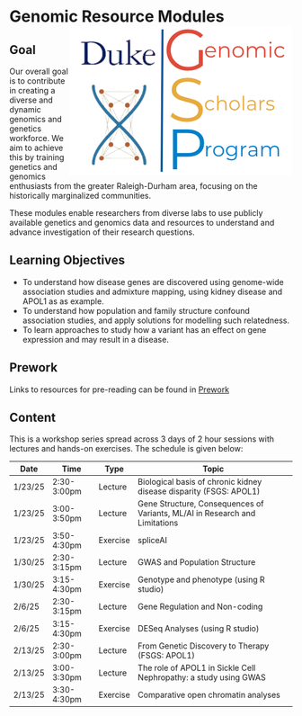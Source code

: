 # Genomic Resource Modules <img src="logo-CCGR-GSP.png" alt="Genomic Scholars Program" align="right" />

## Goal

Our overall goal is to contribute in creating a diverse and dynamic genomics and genetics workforce. We aim to achieve this by training genetics and genomics enthusiasts from the greater Raleigh-Durham area, focusing on the historically marginalized communities. <br>


These modules enable researchers from diverse labs to use publicly available genetics and genomics data and resources to understand and advance investigation of their research questions. 

## Learning Objectives

- To understand how disease genes are discovered using genome-wide association studies and admixture mapping, using kidney disease and APOL1 as as example.
- To understand how population and family structure confound association studies, and apply solutions for modelling such relatedness.
- To learn approaches to study how a variant has an effect on gene expression and may result in a disease.

## Prework

Links to resources for pre-reading can be found in [Prework](https://github.com/OchoaLab/genomic-modules/blob/main/Prework/Before%20Class_%20Download_and_Install.md)

## Content

This is a workshop series spread across 3 days of 2 hour sessions with lectures and hands-on exercises. The schedule is given below: 

| Date    |	Time        |	Type     |	Topic                                                                      |
|---------|-------------|----------|-----------------------------------------------------------------------------|
| 1/23/25 |	2:30-3:00pm	| Lecture	 | Biological basis of chronic kidney disease disparity (FSGS: APOL1)          |
| 1/23/25 |	3:00-3:50pm	| Lecture	 | Gene Structure, Consequences of Variants, ML/AI in Research and Limitations |
| 1/23/25 |	3:50-4:30pm	| Exercise | spliceAI                                                                    |
| 1/30/25 |	2:30-3:15pm	| Lecture	 | GWAS and Population Structure |
| 1/30/25 |	3:15-4:30pm	| Exercise | Genotype and phenotype (using R studio) |
| 2/6/25  |	2:30-3:15pm	| Lecture	 | Gene Regulation and Non-coding |
| 2/6/25	| 3:15-4:30pm	| Exercise | DESeq Analyses (using R studio) |
| 2/13/25	| 2:30-3:00pm	| Lecture	 | From Genetic Discovery to Therapy (FSGS: APOL1) |
| 2/13/25	| 3:00-3:30pm	| Lecture	 | The role of APOL1 in Sickle Cell Nephropathy: a study using GWAS |
| 2/13/25	| 3:30-4:30pm	| Exercise | Comparative open chromatin analyses |

